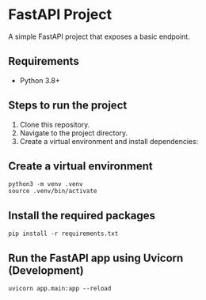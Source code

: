 # FastAPI Project

A simple FastAPI project that exposes a basic endpoint.

## Requirements

- Python 3.8+

## Steps to run the project

1. Clone this repository.
2. Navigate to the project directory.
3. Create a virtual environment and install dependencies:


## Create a virtual environment
```
python3 -m venv .venv
source .venv/bin/activate
```

## Install the required packages
```
pip install -r requirements.txt
```

## Run the FastAPI app using Uvicorn (Development)
```
uvicorn app.main:app --reload
```